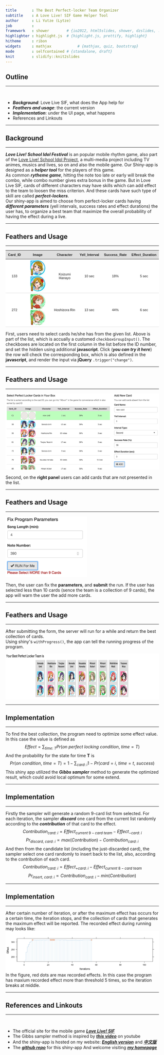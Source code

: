 ```yaml
---
title       : The Best Perfect-locker Team Organizer
subtitle    : A Love Live! SIF Game Helper Tool
author      : Li Yutze (Lytze)
job         : 
framework   : shower        # {io2012, html5slides, shower, dzslides, ...}
highlighter : highlight.js  # {highlight.js, prettify, highlight}
hitheme     : ribon
widgets     : mathjax            # {mathjax, quiz, bootstrap}
mode        : selfcontained # {standalone, draft}
knit        : slidify::knit2slides
---
```


<script type="text/javascript">
    // add subtitle
    e = document.getElementsByTagName("header")[0]
    subtitle = document.createElement("p")
    subtitle.appendChild(document.createTextNode("A Love Live! SIF Game Helper Tool"))
    subtitle.setAttribute("style", "margin: 10px 0 0 0")
    author = document.createElement("span")
    author.appendChild(document.createTextNode("Li Yutze (Lytze)"))
    author.setAttribute("style", "font-size:75%;font-style:italic;color:#444")
    e.appendChild(subtitle)
    e.appendChild(author)

    // reactive table
    cardListRowClick = function(row) {
    if (row.cells[0].childNodes[1].checked) {
		row.cells[0].childNodes[1].checked = false
	}
	else {
		row.cells[0].childNodes[1].checked = true
	}

	if (row.cells[0].childNodes[1].checked) 
		row.setAttribute("style", "background-color: #bfb; text-shadow: 0px 0px 7px #777")
	else
		row.removeAttribute("style")
	$(row.cells[0].childNodes[1]).trigger("change")
}
</script>
<style>
section p, section li, section code{
    font-size: 65%
}
table.shtable {
    font-family: verdana,arial,sans-serif;
    font-size:11px;
	border-collapse: collapse;
	width: 100%;
}
table.shtable th {
	border-width: 1px;
	padding: 8px;
	background-color: #dedede;
	height: 70;
}
table.shtable td {
	padding: 3px;
	border-bottom-style: solid;
	border-bottom-width: 1px;
	border-bottom-color: #dedede;
}
table.shtable tbody tr {
	background-color: #ffffff;
	cursor: pointer;
}
table.shtable tr:hover {
	background-color: #ffb;
}
table.shtable tr td input {
	display: none;
}
</style>

## Outline

- - -

<br>

- _**Background**_: Love Live SIF, what does the App help for  
- _**Feathers and usage**_: the current version  
- _**Implementation**_: under the UI page, what happens  
- References and Linkouts

---

## Background

- - -


_**Love Live! School Idol Festival**_ is an popular mobile rhythm game, also part of the [Love Live! School Idol Project](), a multi-media project including TV animes, musics and lives, so on and also the mobile game. Our Shiny-app is designed as a _**helper tool**_ for the players of this game.  
As common _**rytheme game**_, hitting the note too late or early will break the combo, while combo number gives extra bonus in the game. But in Love Live SIF, cards of different characters may have skills which can add effect to the team to loosen the miss criterion. And these cards have such type of skill are called _**perfect-lockers**_.  
Our shiny-app is aimed to choose from perfect-locker cards having _**different parameters**_ (yell intervals, success rates and effect durations) the user has, to organize a best team that maximize the overall probability of having the effect during a live.

---

## Feathers and Usage

- - -

<div id="selectedCard" class="form-group shiny-input-checkboxgroupshiny-input-container" style="width: 100%"><div class="shiny-options-group"><table class="shtable">
 <thead>
  <tr>
   <th style="text-align:center;"> Card_ID </th>
   <th style="text-align:center;"> Image </th>
   <th style="text-align:center;"> Character </th>
   <th style="text-align:center;"> Yell_Interval </th>
   <th style="text-align:center;"> Success_Rate </th>
   <th style="text-align:center;"> Effect_Duration </th>
  </tr>
 </thead>
<tbody>
  <tr onclick="cardListRowClick(this)"><td style="text-align:center;"> <input type="checkbox" name="selectedCard" id="selectedCard1" value="133" />133 </td>
   <td style="text-align:center;"> <img src="./img/133.jpg" height="50px" width="50px"><img src="./img/133_ido.jpg" height="50px" width="50px"> </td>
   <td style="text-align:center;"> Koizumi Hanayo </td>
   <td style="text-align:center;"> 10 sec </td>
   <td style="text-align:center;"> 18% </td>
   <td style="text-align:center;"> 5 sec </td>
  </tr>
  <tr onclick="cardListRowClick(this)"><td style="text-align:center;"> <input type="checkbox" name="selectedCard" id="selectedCard2" value="272" />272 </td>
   <td style="text-align:center;"> <img src="./img/272.jpg" height="50px" width="50px"><img src="./img/272_ido.jpg" height="50px" width="50px"> </td>
   <td style="text-align:center;"> Hoshizora Rin </td>
   <td style="text-align:center;"> 13 sec </td>
   <td style="text-align:center;"> 44% </td>
   <td style="text-align:center;"> 6 sec </td>
  </tr>
</tbody>
</table></div></div>

<p/>

First, users need to select cards he/she has from the given list. Above is part of the list, which is accually a customed `checkboxGroupInput()`. The checkboxes are located on the first column in the list before the ID number, and set the hidden using additional __javascript__. Click (_**you can try it here**_) the row will check the corresponding box, which is also defined in the __javascript__, and render the input via __jQuery__ `.trigger("change")`.

---

## Feathers and Usage

- - -

<img src="img/addnew.png" height="250px">

Second, on the __right panel__ users can add cards that are not presented in the list.

---

## Feathers and Usage

- - -

<img src="img/submit.png" height="200px">

Then, the user can fix the __parameters__, and __submit__ the run. If the user has selected less than 10 cards (sence the team is a collection of 9 cards), the app will warn the user the add more cards.

---

## Feathers and Usage

- - -

After submitting the form, the server will run for a while and return the best collection of cards.  
Using shiny's `withProgress()`, the app can tell the running progress of the program.

<img src="img/after_submit.png" height="150px">

---

## Implementation

- - -

To find the best collection, the program need to optimize some effect value. In this case the value is defined as  
$$Effect = \sum_{time:\ T}{Pr(on\ perfect\ locking\ condition,\ time = T)}$$
And the probability for the state for time __T__ is
$$Pr(on\ condition,\ time = T) = 1 - \sum_{card:\ i}{1 - Pr(card = i,\ time = t,\ success)}$$
This shiny app utilized the _**Gibbs sampler**_ method to generate the optimized result, which could avoid local optimum for some extend.

---

## Implementation

- - -

Firstly the sampler will generate a random 9-card list from selected. For each iteration, the sampler _**discard**_ one card from the current list randomly according to the _**contribution**_ of that card to the effect.
$$Contribution_{card:\ i} = Effect_{current\ 9-card\ team} - Effect_{-card:\ i}$$
$$Pr_{discard,\ card:\ i} \propto max(Contribution) - Contribution_{card:\ i}$$
And then from the candidate list (including the just-discarded card), the sampler select one card randomly to insert back to the list, also, according to the contribution of each card.
$$Contribution_{card:\ i} = Effect_{+card:\ i} - Effect_{current\ 8-card\ team}$$
$$Pr_{insert,\ card:\ i} \propto Contribution_{card:\ i} - min(Contribution)$$

---

## Implementation

- - -

After certain number of iteration, or after the maximum effect has occurs for a certain time, the iteration stops, and the collection of cards that generates the maximum effect will be reported. The recorded effect during running may looks like:
<img src="assets/fig/unnamed-chunk-2-1.png" title="plot of chunk unnamed-chunk-2" alt="plot of chunk unnamed-chunk-2" style="display: block; margin: auto;" />
In the figure, red dots are max recorded effects. In this case the program has maxium recorded effect more than threshold 5 times, so the iteration breaks at middle.

---

## References and Linkouts

- - -

<br>

- The official site for the mobile game [_**Love Live! SIF**_](http://www.school-fes.klabgames.net/)
- The Gibbs sampler method is inspired by [_**this video**_](https://www.youtube.com/watch?v=1EMonM7qAU8) on youtube
- And the shiny-app is hosted on my website: [_**English version**_](http://www.lytzeworkshop.com:3838/playground/shiny_app/best_pf_locker_en_ver/) and [_**中文版**_](http://www.lytzeworkshop.com:3838/playground/shiny_app/best_pf_locker_cn_ver/)
- The [_**github repo**_](https://github.com/lytze/LLSIF_best_perfect_locker_team) for this shiny-app
And welcome visiting [_**my homepage**_](http://www.lytzeworkshop.com/)
